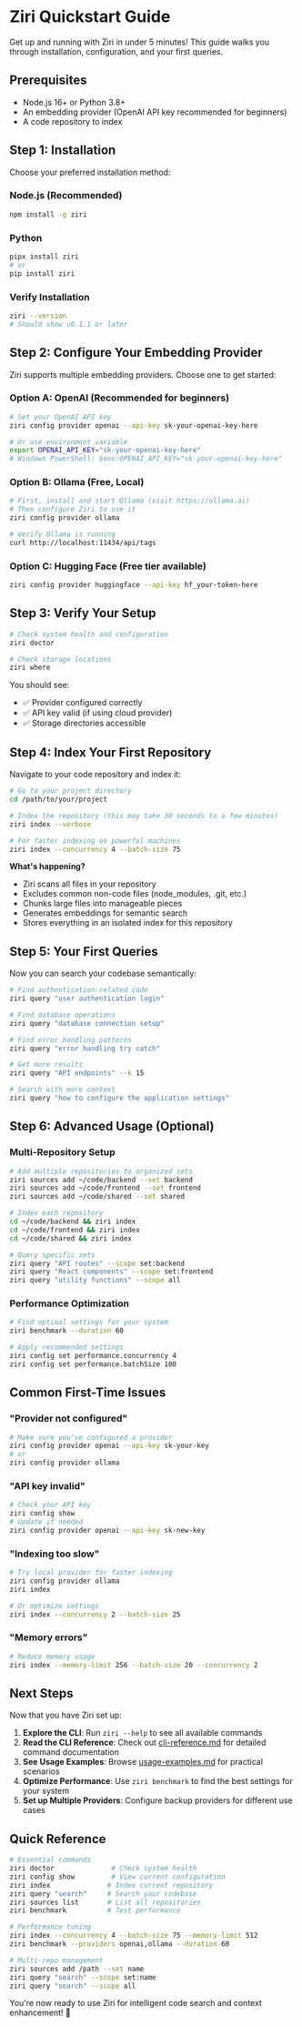# Ziri Quickstart Guide

Get up and running with Ziri in under 5 minutes! This guide walks you through installation, configuration, and your first queries.

## Prerequisites

- Node.js 16+ or Python 3.8+
- An embedding provider (OpenAI API key recommended for beginners)
- A code repository to index

## Step 1: Installation

Choose your preferred installation method:

### Node.js (Recommended)
```bash
npm install -g ziri
```

### Python
```bash
pipx install ziri
# or
pip install ziri
```

### Verify Installation
```bash
ziri --version
# Should show v0.1.1 or later
```

## Step 2: Configure Your Embedding Provider

Ziri supports multiple embedding providers. Choose one to get started:

### Option A: OpenAI (Recommended for beginners)
```bash
# Set your OpenAI API key
ziri config provider openai --api-key sk-your-openai-key-here

# Or use environment variable
export OPENAI_API_KEY="sk-your-openai-key-here"
# Windows PowerShell: $env:OPENAI_API_KEY="sk-your-openai-key-here"
```

### Option B: Ollama (Free, Local)
```bash
# First, install and start Ollama (visit https://ollama.ai)
# Then configure Ziri to use it
ziri config provider ollama

# Verify Ollama is running
curl http://localhost:11434/api/tags
```

### Option C: Hugging Face (Free tier available)
```bash
ziri config provider huggingface --api-key hf_your-token-here
```

## Step 3: Verify Your Setup

```bash
# Check system health and configuration
ziri doctor

# Check storage locations
ziri where
```

You should see:
- ✅ Provider configured correctly
- ✅ API key valid (if using cloud provider)
- ✅ Storage directories accessible

## Step 4: Index Your First Repository

Navigate to your code repository and index it:

```bash
# Go to your project directory
cd /path/to/your/project

# Index the repository (this may take 30 seconds to a few minutes)
ziri index --verbose

# For faster indexing on powerful machines
ziri index --concurrency 4 --batch-size 75
```

**What's happening?**
- Ziri scans all files in your repository
- Excludes common non-code files (node_modules, .git, etc.)
- Chunks large files into manageable pieces
- Generates embeddings for semantic search
- Stores everything in an isolated index for this repository

## Step 5: Your First Queries

Now you can search your codebase semantically:

```bash
# Find authentication-related code
ziri query "user authentication login"

# Find database operations
ziri query "database connection setup"

# Find error handling patterns
ziri query "error handling try catch"

# Get more results
ziri query "API endpoints" --k 15

# Search with more context
ziri query "how to configure the application settings"
```

## Step 6: Advanced Usage (Optional)

### Multi-Repository Setup
```bash
# Add multiple repositories to organized sets
ziri sources add ~/code/backend --set backend
ziri sources add ~/code/frontend --set frontend
ziri sources add ~/code/shared --set shared

# Index each repository
cd ~/code/backend && ziri index
cd ~/code/frontend && ziri index
cd ~/code/shared && ziri index

# Query specific sets
ziri query "API routes" --scope set:backend
ziri query "React components" --scope set:frontend
ziri query "utility functions" --scope all
```

### Performance Optimization
```bash
# Find optimal settings for your system
ziri benchmark --duration 60

# Apply recommended settings
ziri config set performance.concurrency 4
ziri config set performance.batchSize 100
```

## Common First-Time Issues

### "Provider not configured"
```bash
# Make sure you've configured a provider
ziri config provider openai --api-key sk-your-key
# or
ziri config provider ollama
```

### "API key invalid"
```bash
# Check your API key
ziri config show
# Update if needed
ziri config provider openai --api-key sk-new-key
```

### "Indexing too slow"
```bash
# Try local provider for faster indexing
ziri config provider ollama
ziri index

# Or optimize settings
ziri index --concurrency 2 --batch-size 25
```

### "Memory errors"
```bash
# Reduce memory usage
ziri index --memory-limit 256 --batch-size 20 --concurrency 2
```

## Next Steps

Now that you have Ziri set up:

1. **Explore the CLI**: Run `ziri --help` to see all available commands
2. **Read the CLI Reference**: Check out [cli-reference.md](cli-reference.md) for detailed command documentation
3. **See Usage Examples**: Browse [usage-examples.md](usage-examples.md) for practical scenarios
4. **Optimize Performance**: Use `ziri benchmark` to find the best settings for your system
5. **Set up Multiple Providers**: Configure backup providers for different use cases

## Quick Reference

```bash
# Essential commands
ziri doctor              # Check system health
ziri config show         # View current configuration
ziri index              # Index current repository
ziri query "search"     # Search your codebase
ziri sources list       # List all repositories
ziri benchmark          # Test performance

# Performance tuning
ziri index --concurrency 4 --batch-size 75 --memory-limit 512
ziri benchmark --providers openai,ollama --duration 60

# Multi-repo management
ziri sources add /path --set name
ziri query "search" --scope set:name
ziri query "search" --scope all
```

You're now ready to use Ziri for intelligent code search and context enhancement! 🚀